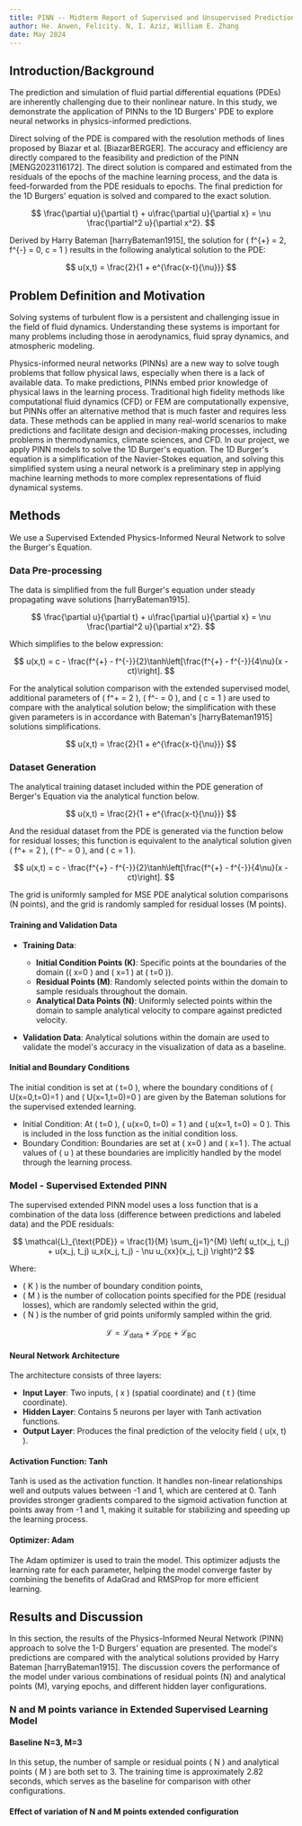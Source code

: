 ```yaml
---
title: PINN -- Midterm Report of Supervised and Unsupervised Predictions of 1D Burger Equation
author: He. Anwen, Felicity. N, I. Aziz, William E. Zhang
date: May 2024
---
```


## Introduction/Background

The prediction and simulation of fluid partial differential equations (PDEs) are inherently challenging due to their nonlinear nature. In this study, we demonstrate the application of PINNs to the 1D Burgers' PDE to explore neural networks in physics-informed predictions.

Direct solving of the PDE is compared with the resolution methods of lines proposed by Biazar et al. [BiazarBERGER]. The accuracy and efficiency are directly compared to the feasibility and prediction of the PINN [MENG2023116172]. The direct solution is compared and estimated from the residuals of the epochs of the machine learning process, and the data is feed-forwarded from the PDE residuals to epochs. The final prediction for the 1D Burgers' equation is solved and compared to the exact solution.

$$
\frac{\partial u}{\partial t} + u\frac{\partial u}{\partial x} = \nu \frac{\partial^2 u}{\partial x^2}.
$$

Derived by Harry Bateman [harryBateman1915], the solution for \( f^{+} = 2, f^{-} = 0, c = 1 \) results in the following analytical solution to the PDE:

$$
u(x,t) = \frac{2}{1 + e^{\frac{x-t}{\nu}}}
$$

## Problem Definition and Motivation

Solving systems of turbulent flow is a persistent and challenging issue in the field of fluid dynamics. Understanding these systems is important for many problems including those in aerodynamics, fluid spray dynamics, and atmospheric modeling.

Physics-informed neural networks (PINNs) are a new way to solve tough problems that follow physical laws, especially when there is a lack of available data. To make predictions, PINNs embed prior knowledge of physical laws in the learning process. Traditional high fidelity methods like computational fluid dynamics (CFD) or FEM are computationally expensive, but PINNs offer an alternative method that is much faster and requires less data. These methods can be applied in many real-world scenarios to make predictions and facilitate design and decision-making processes, including problems in thermodynamics, climate sciences, and CFD. In our project, we apply PINN models to solve the 1D Burger's equation. The 1D Burger's equation is a simplification of the Navier-Stokes equation, and solving this simplified system using a neural network is a preliminary step in applying machine learning methods to more complex representations of fluid dynamical systems.

## Methods

We use a Supervised Extended Physics-Informed Neural Network to solve the Burger's Equation.

### Data Pre-processing

The data is simplified from the full Burger's equation under steady propagating wave solutions [harryBateman1915].

$$
\frac{\partial u}{\partial t} + u\frac{\partial u}{\partial x} = \nu \frac{\partial^2 u}{\partial x^2}.
$$

Which simplifies to the below expression:

$$
u(x,t) = c - \frac{f^{+} - f^{-}}{2}\tanh\left[\frac{f^{+} - f^{-}}{4\nu}(x - ct)\right].
$$

For the analytical solution comparison with the extended supervised model, additional parameters of \( f^+ = 2 \), \( f^- = 0 \), and \( c = 1 \) are used to compare with the analytical solution below; the simplification with these given parameters is in accordance with Bateman's [harryBateman1915] solutions simplifications.

$$
u(x,t) = \frac{2}{1 + e^{\frac{x-t}{\nu}}}
$$

### Dataset Generation

The analytical training dataset included within the PDE generation of Berger's Equation via the analytical function below.

$$
u(x,t) = \frac{2}{1 + e^{\frac{x-t}{\nu}}}
$$

And the residual dataset from the PDE is generated via the function below for residual losses; this function is equivalent to the analytical solution given \( f^+ = 2 \), \( f^- = 0 \), and \( c = 1 \).

$$
u(x,t) = c - \frac{f^{+} - f^{-}}{2}\tanh\left[\frac{f^{+} - f^{-}}{4\nu}(x - ct)\right].
$$

The grid is uniformly sampled for MSE PDE analytical solution comparisons (N points), and the grid is randomly sampled for residual losses (M points).

#### Training and Validation Data

- **Training Data**:
  - **Initial Condition Points (K)**: Specific points at the boundaries of the domain (\( x=0 \) and \( x=1 \) at \( t=0 \)).
  - **Residual Points (M)**: Randomly selected points within the domain to sample residuals throughout the domain.
  - **Analytical Data Points (N)**: Uniformly selected points within the domain to sample analytical velocity to compare against predicted velocity.

- **Validation Data**: Analytical solutions within the domain are used to validate the model's accuracy in the visualization of data as a baseline.

#### Initial and Boundary Conditions

The initial condition is set at \( t=0 \), where the boundary conditions of \( U(x=0,t=0)=1 \) and \( U(x=1,t=0)=0 \) are given by the Bateman solutions for the supervised extended learning.

- Initial Condition: At \( t=0 \), \( u(x=0, t=0) = 1 \) and \( u(x=1, t=0) = 0 \). This is included in the loss function as the initial condition loss.
- Boundary Condition: Boundaries are set at \( x=0 \) and \( x=1 \). The actual values of \( u \) at these boundaries are implicitly handled by the model through the learning process.

### Model - Supervised Extended PINN

The supervised extended PINN model uses a loss function that is a combination of the data loss (difference between predictions and labeled data) and the PDE residuals:

$$ \mathcal{L}_{\text{PDE}} = \frac{1}{M} \sum_{j=1}^{M} \left( u_t(x_j, t_j) + u(x_j, t_j) u_x(x_j, t_j) - \nu u_{xx}(x_j, t_j) \right)^2 $$


Where:
- \( K \) is the number of boundary condition points,
- \( M \) is the number of collocation points specified for the PDE (residual losses), which are randomly selected within the grid,
- \( N \) is the number of grid points uniformly sampled within the grid.

$$
\mathcal{L} = \mathcal{L}_{\text{data}} + \mathcal{L}_{\text{PDE}} + \mathcal{L}_{\text{BC}}
$$

#### Neural Network Architecture

The architecture consists of three layers:
- **Input Layer**: Two inputs, \( x \) (spatial coordinate) and \( t \) (time coordinate).
- **Hidden Layer**: Contains 5 neurons per layer with Tanh activation functions.
- **Output Layer**: Produces the final prediction of the velocity field \( u(x, t) \).

#### Activation Function: Tanh

Tanh is used as the activation function. It handles non-linear relationships well and outputs values between -1 and 1, which are centered at 0. Tanh provides stronger gradients compared to the sigmoid activation function at points away from -1 and 1, making it suitable for stabilizing and speeding up the learning process.

#### Optimizer: Adam

The Adam optimizer is used to train the model. This optimizer adjusts the learning rate for each parameter, helping the model converge faster by combining the benefits of AdaGrad and RMSProp for more efficient learning.

## Results and Discussion

In this section, the results of the Physics-Informed Neural Network (PINN) approach to solve the 1-D Burgers' equation are presented. The model's predictions are compared with the analytical solutions provided by Harry Bateman [harryBateman1915]. The discussion covers the performance of the model under various combinations of residual points (N) and analytical points (M), varying epochs, and different hidden layer configurations.

### N and M points variance in Extended Supervised Learning Model

#### Baseline N=3, M=3

In this setup, the number of sample or residual points \( N \) and analytical points \( M \) are both set to 3. The training time is approximately 2.82 seconds, which serves as the baseline for comparison with other configurations.

#### Effect of variation of N and M points extended configuration
